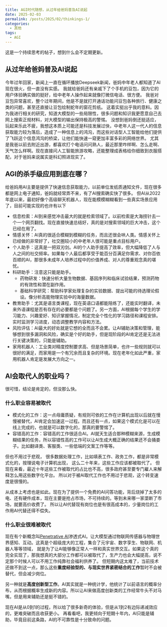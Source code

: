 ```yaml
---
title: AGI时代随想，从过年给爸妈普及AI说起
date: 2025-02-03
permalink: /posts/2025/02/thinkings-1/
categories:
  - 其他
tags:
  - AGI
---
```


这是一个持续思考的帖子，想到什么会不定期更新。

## 从过年给爸妈普及AI说起

今年过年回家，新闻上一直在循环播放Deepseek新闻，爸妈中年老人都知道了AI现在很火，但一直没有实感。
我就给爸妈还有亲戚下了个手机的豆包，因为它的用户体验确实做的挺好，给中老年人操作起来就像打微信电话、很方便。
我爸对豆包异常喜欢，整个过年期间，他是不是就打开通话功能问豆包各种旅行、健康之类的问题，甚至还直接让豆包绘制蛇年的窗花剪纸。
这着实挺出乎我的意料。因为我进行相关的研究，知道大模型的一些局限性，很多问题和知识我更愿意自己去网上搜索正规材料，对大模型的输出保持极高的警惕。
没想到爸妈倒还挺适应，玩起来乐此不疲，我想这本质上可能还是科技发展过快，中老年人这一代人的信息获取能力较为落后，造成了一种信息上的鸿沟，而这些对话型人工智能给他们提供了飞跃这个信息鸿沟的桥梁，让他们能快速一窥更加丰富多彩的网络世界。
尤其是我爸以前去附近出游，都喜欢打个电话问问熟人，最近那里咋样啊、怎么走啊、天气怎么样啊。现在直接问人工智能旅游攻略，还能整理成表格给你细致到衣服搭配，对于爸妈来说属实是科幻照进现实了。


## AGI的杀手级应用到底在哪？

给爸妈用AI主要是提供了快速信息获取能力，以前单位发纸质通知文件，现在很多都是网上电子通知，爸妈就经常弄不来，有了AI搜索确实快了很多。
但AI从2022年底以来，最初好像个高级聊天机器人，现在能模模糊糊看到一些真实场景应用了，目前可能实现的也许有以下

- 信息检索：AI到来感觉冲击最大的就是检索领域了。以前检索是大海捞针去一个一个网页翻找。现在直接快速总结好，真的是对搜索领域的巨大冲击，这个已经在用了。
- 情感关怀：AI真的很适合模糊到模糊的任务，而且还很会哄人类。情感关怀上已经做的非常好了，社交圈较小的中老年人很可能是重点目标用户。
- 个人助手：这真是一把双刃剑。AI的个人助手提高了效率，但大幅降低了人与人之间的社交频率。如果每个人最后都享受于能百分百满足你需求、对你百依百顺的AI，那很多未成年人培养过程中的价值养成、对人的尊重观念真的堪忧。
- 科研助手：注意这只能是助手。
  - 药物研发：快速分析大量生物数据、基因序列和临床试验结果，预测药物的有效性和潜在副作用。
  - 基础科学研究：帮助科学家处理复杂的实验数据、提出可能的待选理论假设。像分析高能物理实验中的海量数据。
- 教育助手：尤其是语言类课程，现在英语口语都能陪练了，还能实时翻译，未来外语课程是否有存在的必要都是个问题了。另一方面，AI根据每个学生的学习能力、兴趣爱好、知识掌握情况，制定完全个性化的学习路径和课程安排。实时监测学习进度，动态调整教学内容和方法。
- 风险评估：AI最大的好处就是它想的全而且不会累。让AI辅助决策和管理，能够想到很多漏洞和风险，确实是个好的助手，但是现阶段的AI肯定还是无法进行关键决策的，只能是辅助。
- 家用机器人：工业类对精度控制要求高、但是场景简单，也许一些规则就可以很好的满足，而家用是一个有冗余而且复杂的环境。现在老年化如此严重，家用机器人肯定是发展大方向之一。



## AI会取代人的职业吗？

很可惜，结论是肯定的，但没那么快。

### 什么职业容易被取代

- 模式化的工作：这一点母庸质疑，有规则可依的工作在计算机出现以后就在慢慢被替代，AI肯定会加速这一过程。而且还有一点，如果这个模式化是可以在线上完成的，也就是可以数字化的，那真的要警惕了。
- 容错高的工作：容错高的工作很适合AI。AI就天生适合那种模糊来源，生成模糊结果的任务，所以容错性高的工作可以让AI生成大概正确的结果还不会捅娄子。比如翻译类、客服类、一些低端的文案工作等等。

但也不用过于悲观，
很多数据处理工作，比如填表工作、政务工作，都是非常模式化的，按理说电子计算机出现，
这么二十年来，这些工作应该都被取代了。
但现在来看，最近十年这些工作被取代的占比也不高，很多政府甚至要专门雇人来解释怎么用这些数字化平台。
所以对于被AI取代工作也不用过于悲观，这个转变速度是很慢的。

从成本上考虑也是如此。现在为了提供一个免费的AI问答功能，背后烧掉了太多的电、还有硬件成本，现在主要是抢占市场，不可持续的。等到未来哪一家垄断了市场，就要高价收费了。
所以让AI代替现有岗位也是有很高成本的，少量岗位的工作用AI代替还得不偿失。


### 什么职业很难被取代

现在有个新概念叫[Penetrative AI](https://arxiv.org/abs/2310.09605)渗透式AI。让大模型通过物联网传感器与物理世界感知、互动。这真是个超级庞大的工程，集合了元宇宙、数字孪生、物联网、机器人等等领域，
就是为了让AI能够像正常人一样和真实世界交互。如果这个真的完全实现了，那我想真的大部分工作都可以被取代了，生产力也会大幅提高，说不定那个时候人可以不用工作纯靠社会福利供养了。
但短期内这太难了，当前技术还做不到这一点，那么这些**重度经验型的、与现实世界紧密结合的工作**暂时不会被替代，但会减少岗位。

另一种就是**高度创新型工作**。AI其实就是一种统计学，他统计了以前语言的概率分布，从而根据概率生成新的内容。所以让AI来做高度创新类的工作经常牛头不对马嘴，但是用来辅助还是挺不错的。

现在AI是从0到1的过程，所以给了很多新奇的体验，但是从1到2有边际递减效应的，更难突破而且收获更小。
再看看吧，我更倾向于短期十年内，AI只能是辅助，毕竟目前这条路，AI的不可靠性是十分致命的问题。


<div id="gitalk-container"></div>

<script type="text/javascript">
var gitalk = new Gitalk({
  clientID: 'Ov23li0XSHAx8yQBQFoX',
  clientSecret: 'f2625bb6b317b2420b45e84abbfdd1610a80ce86',
  repo: 'blog-comments',
  owner: 'VincentZZZZZ',
  admin: ['VincentZZZZZ'],
  id: location.pathname,
  distractionFreeMode: false
})

gitalk.render('gitalk-container')
</script>
